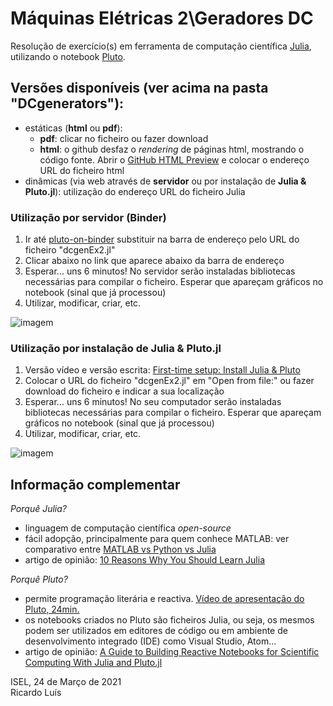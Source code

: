# Máquinas Elétricas 2\Geradores DC

Resolução de exercício(s) em ferramenta de computação científica [Julia](https://julialang.org/), utilizando o notebook [Pluto](https://github.com/fonsp/Pluto.jl).

## Versões disponíveis (ver acima na pasta "DCgenerators"):
 - estáticas (**html** ou **pdf**): 
   - **pdf**: clicar no ficheiro ou fazer download
   - **html**: o github desfaz o _rendering_ de páginas html, mostrando o código fonte. Abrir o [GitHub HTML Preview](http://htmlpreview.github.io/) e colocar o endereço URL do ficheiro html
 - dinâmicas (via web através de **servidor** ou por instalação de **Julia & Pluto.jl**): utilização do endereço URL do ficheiro Julia  

### Utilização por servidor (Binder)  
1. Ir até  [pluto-on-binder](http://pluto-on-binder.glitch.me) substituir na barra de endereço pelo URL do ficheiro "dcgenEx2.jl"  
2. Clicar abaixo no link que aparece abaixo da barra de endereço  
3. Esperar... uns 6 minutos! No servidor serão instaladas bibliotecas necessárias para compilar o ficheiro. Esperar que apareçam gráficos no notebook (sinal que já processou)  
4. Utilizar, modificar, criar, etc.  

![imagem](https://github.com/Ricardo-Luis/ME2/blob/main/Binder.png)


### Utilização por instalação de **Julia & Pluto.jl** 
1. Versão vídeo e versão escrita: [First-time setup: Install Julia & Pluto](https://computationalthinking.mit.edu/Spring21/installation/)
2. Colocar o URL do ficheiro "dcgenEx2.jl" em "Open from file:" ou fazer download do ficheiro e indicar a sua localização
3. Esperar... uns 6 minutos! No seu computador serão instaladas bibliotecas necessárias para compilar o ficheiro. Esperar que apareçam gráficos no notebook (sinal que já processou)  
4. Utilizar, modificar, criar, etc.

![imagem](https://github.com/Ricardo-Luis/ME2/blob/main/Pluto.png)



## Informação complementar 
_Porquê Julia?_  
- linguagem de computação científica _open-source_ 
- fácil adopção, principalmente para quem conhece MATLAB: ver comparativo entre [MATLAB vs Python vs Julia](https://cheatsheets.quantecon.org/)
- artigo de opinião: [10 Reasons Why You Should Learn Julia](https://blog.goodaudience.com/10-reasons-why-you-should-learn-julia-d786ac29c6ca)

_Porquê Pluto?_  
- permite programação literária e reactiva. [Vídeo de apresentação do Pluto, 24min.](https://youtu.be/IAF8DjrQSSk)
- os notebooks criados no Pluto são ficheiros Julia, ou seja, os mesmos podem ser utilizados em editores de código ou em ambiente de desenvolvimento integrado (IDE) como Visual Studio, Atom...  
- artigo de opinião: [A Guide to Building Reactive Notebooks for Scientific Computing With Julia and Pluto.jl](https://medium.com/swlh/a-guide-to-building-reactive-notebooks-for-scientific-computing-with-julia-and-pluto-jl-1a2c0c455d51)


ISEL, 24 de Março de 2021  
Ricardo Luís
